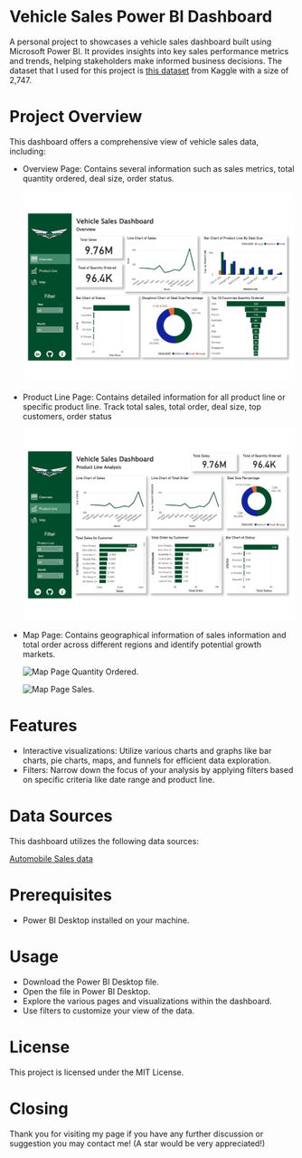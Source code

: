 # Vehicle Sales Power BI Dashboard
A personal project to showcases a vehicle sales dashboard built using Microsoft Power BI. It provides insights into key sales performance metrics and trends, helping stakeholders make informed business decisions. The dataset that I used for this project is [this dataset](https://www.kaggle.com/datasets/ddosad/auto-sales-data) from Kaggle with a size of 2,747.

# Project Overview
This dashboard offers a comprehensive view of vehicle sales data, including:

* Overview Page: Contains several information such as sales metrics, total quantity ordered, deal size, order status.
  
  ![Overview Page.](https://github.com/harisyf/vehicle-sales-dashboard/blob/main/images/vehicle_sales_report_Page_1.png)
  
* Product Line Page: Contains detailed information for all product line or specific product line. Track total sales, total order, deal size, top customers, order status
  
  ![Product Line Page.](https://github.com/harisyf/vehicle-sales-dashboard/blob/main/images/vehicle_sales_report_Page_2.png)

* Map Page: Contains geographical information of sales information and total order across different regions and identify potential growth markets.
  
  ![Map Page Quantity Ordered.](https://github.com/harisyf/vehicle-sales-dashboard/blob/main/images/vehicle_sales_report_Page_3.png)
  
  ![Map Page Sales.](https://github.com/harisyf/vehicle-sales-dashboard/blob/main/images/vehicle_sales_report_Page_4.png)

# Features
* Interactive visualizations: Utilize various charts and graphs like bar charts, pie charts, maps, and funnels for efficient data exploration.
* Filters: Narrow down the focus of your analysis by applying filters based on specific criteria like date range and product line.

# Data Sources
This dashboard utilizes the following data sources:

[Automobile Sales data](https://www.kaggle.com/datasets/ddosad/auto-sales-data)

# Prerequisites

* Power BI Desktop installed on your machine.

# Usage
* Download the Power BI Desktop file.
* Open the file in Power BI Desktop.
* Explore the various pages and visualizations within the dashboard.
* Use filters to customize your view of the data.

# License
This project is licensed under the MIT License.

# Closing
Thank you for visiting my page if you have any further discussion or suggestion you may contact me! (A star would be very appreciated!)

